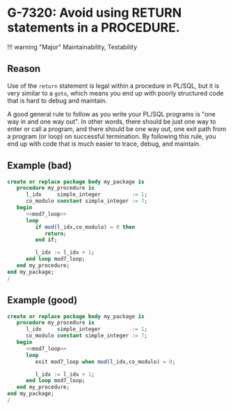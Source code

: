# G-7320: Avoid using RETURN statements in a PROCEDURE.

!!! warning "Major"
    Maintainability, Testability

## Reason

Use of the `return` statement is legal within a procedure in PL/SQL, but it is very similar to a `goto`, which means you end up with poorly structured code that is hard to debug and maintain. 

A good general rule to follow as you write your PL/SQL programs is "one way in and one way out". In other words, there should be just one way to enter or call a program, and there should be one way out, one exit path from a program (or loop) on successful termination. By following this rule, you end up with code that is much easier to trace, debug, and maintain.

## Example (bad)

``` sql hl_lines="9"
create or replace package body my_package is
   procedure my_procedure is
      l_idx     simple_integer          := 1;
      co_modulo constant simple_integer := 7;
   begin
      <<mod7_loop>>
      loop
         if mod(l_idx,co_modulo) = 0 then
            return;
         end if;

         l_idx := l_idx + 1;
      end loop mod7_loop;
   end my_procedure;
end my_package;
/
```

## Example (good)

``` sql hl_lines="8"
create or replace package body my_package is
   procedure my_procedure is
      l_idx     simple_integer          := 1;
      co_modulo constant simple_integer := 7;
   begin
      <<mod7_loop>>
      loop
         exit mod7_loop when mod(l_idx,co_modulo) = 0;

         l_idx := l_idx + 1;
      end loop mod7_loop;
   end my_procedure;
end my_package;
/
```